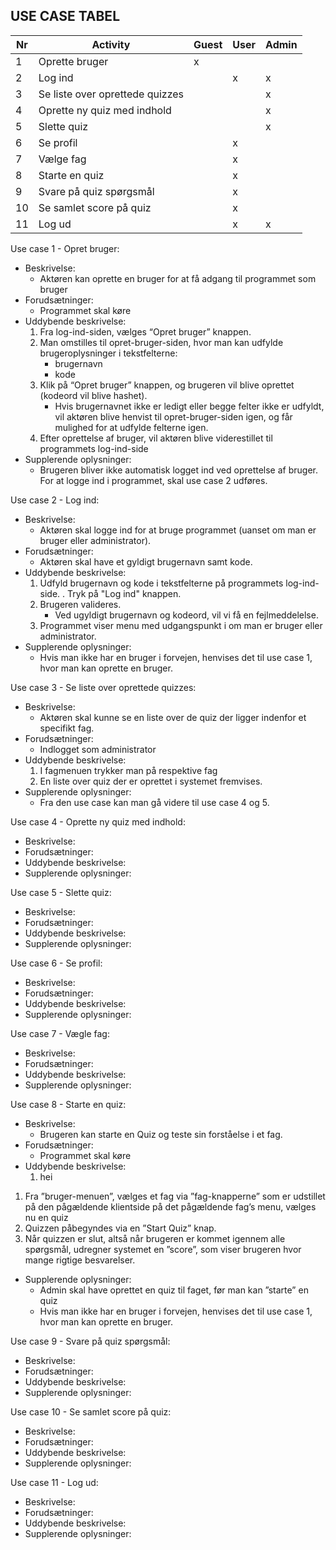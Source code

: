 ## USE CASE TABEL

| Nr | Activity                        | Guest  | User | Admin | 
|----|---------------------------------|--------|------|-------| 
| 1 | Oprette bruger| x | | |
| 2 | Log ind | | x | x |
| 3 | Se liste over oprettede quizzes | | | x |
| 4 | Oprette ny quiz med indhold | | | x |
| 5 | Slette quiz | | | x |
| 6 | Se profil | | x | |
| 7 | Vælge fag | | x | |
| 8 | Starte en quiz | | x | |
| 9 | Svare på quiz spørgsmål | | x | |
| 10 | Se samlet score på quiz | | x |  |
| 11 | Log ud | | x | x |






Use case 1 - Opret bruger:
- Beskrivelse:
  - Aktøren	kan	oprette	en bruger for	at	få	adgang	til	programmet som bruger	
- Forudsætninger:
  - Programmet skal køre
- Uddybende beskrivelse:
  1. Fra log-ind-siden, vælges “Opret	bruger”	knappen.
  2. Man omstilles til opret-bruger-siden, hvor man kan udfylde brugeroplysninger i tekstfelterne:
      - brugernavn
      - kode
  3. Klik	på	“Opret	bruger” knappen, og brugeren vil blive oprettet (kodeord vil blive hashet). 
      - Hvis brugernavnet ikke er ledigt eller begge felter ikke er udfyldt, vil aktøren blive henvist til  opret-bruger-siden igen, og får mulighed for at udfylde felterne igen.
  4. Efter oprettelse af bruger, vil aktøren blive viderestillet til programmets log-ind-side	
- Supplerende oplysninger:
  - Brugeren	bliver	ikke	automatisk	logget	ind	ved	oprettelse af	bruger.	For	at logge ind i programmet,	skal	use	case	2	udføres.	

Use case 2 - Log ind:
- Beskrivelse: 
  - Aktøren	skal	logge	ind	for	at	bruge	programmet (uanset om man er bruger eller administrator).	
- Forudsætninger:
  - Aktøren	skal	have et	gyldigt	brugernavn	samt	kode.
- Uddybende beskrivelse:
  1. Udfyld brugernavn	og	kode	i	tekstfelterne	på	programmets	log-ind-side.
  . Tryk på "Log	ind" knappen.	
  3. Brugeren valideres.
      - Ved ugyldigt brugernavn og kodeord, vil vi få en fejlmeddelelse. 
  4. Programmet	 viser menu med udgangspunkt i om man er bruger eller administrator.
- Supplerende oplysninger:
  - Hvis man ikke har en bruger i forvejen, henvises	det	til	use	case	1,	hvor	man	kan	oprette	en	bruger.		

Use case 3 - Se liste over oprettede quizzes:
- Beskrivelse: 
  - Aktøren skal kunne se en liste over de quiz der ligger indenfor et specifikt fag. 
- Forudsætninger:
  - Indlogget som administrator 
- Uddybende beskrivelse:
  1. I fagmenuen trykker man på respektive fag 
  2. En liste over quiz der er oprettet i systemet fremvises. 
- Supplerende oplysninger:
  - Fra den use case kan man gå videre til use case 4 og 5. 

Use case 4 - Oprette ny quiz med indhold:
- Beskrivelse: 
- Forudsætninger:
- Uddybende beskrivelse:
- Supplerende oplysninger:

Use case 5 - Slette quiz:
- Beskrivelse: 
- Forudsætninger:
- Uddybende beskrivelse:
- Supplerende oplysninger:

Use case 6 - Se profil:
- Beskrivelse: 
- Forudsætninger:
- Uddybende beskrivelse:
- Supplerende oplysninger:

Use case 7 - Vægle fag:
- Beskrivelse: 
- Forudsætninger:
- Uddybende beskrivelse:
- Supplerende oplysninger:

Use case 8 - Starte en quiz: 
- Beskrivelse: 
  - Brugeren kan starte en Quiz og teste sin forståelse i et fag. 
- Forudsætninger: 
  - Programmet skal køre
-	Uddybende beskrivelse:
    1. hei
  1. Fra ”bruger-menuen”, vælges et fag via ”fag-knapperne” som er udstillet på den pågældende klientside på det pågældende fag’s menu, vælges nu en quiz 
  2. Quizzen påbegyndes via en ”Start Quiz” knap.
  3. Når quizzen er slut, altså når brugeren er kommet igennem alle spørgsmål, udregner systemet en ”score”, som viser brugeren hvor mange rigtige besvarelser. 
- Supplerende oplysninger:
  - Admin skal have oprettet en quiz til faget, før man kan ”starte” en quiz
  - Hvis man ikke har en bruger i forvejen, henvises	det	til	use	case	1,	hvor	man	kan	oprette	en	bruger.


Use case 9 - Svare på quiz spørgsmål:
- Beskrivelse: 
- Forudsætninger:
- Uddybende beskrivelse:
- Supplerende oplysninger:

Use case 10 - Se samlet score på quiz:
- Beskrivelse: 
- Forudsætninger:
- Uddybende beskrivelse:
- Supplerende oplysninger:

Use case 11 - Log ud:
- Beskrivelse: 
- Forudsætninger:
- Uddybende beskrivelse:
- Supplerende oplysninger:

